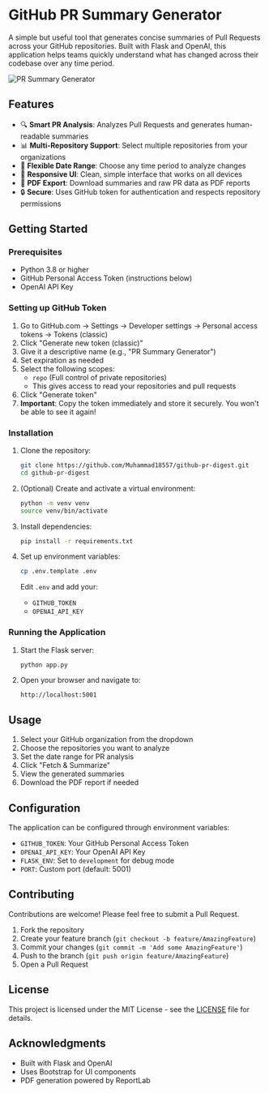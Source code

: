 # GitHub PR Summary Generator

A simple but useful tool that generates concise summaries of Pull Requests across your GitHub repositories. Built with Flask and OpenAI, this application helps teams quickly understand what has changed across their codebase over any time period.

![PR Summary Generator](https://raw.githubusercontent.com/your-username/what-has-changed/main/screenshots/demo.png)

## Features

- 🔍 **Smart PR Analysis**: Analyzes Pull Requests and generates human-readable summaries
- 📊 **Multi-Repository Support**: Select multiple repositories from your organizations
- 📅 **Flexible Date Range**: Choose any time period to analyze changes
- 📱 **Responsive UI**: Clean, simple interface that works on all devices
- 📄 **PDF Export**: Download summaries and raw PR data as PDF reports
- 🔒 **Secure**: Uses GitHub token for authentication and respects repository permissions

## Getting Started

### Prerequisites

- Python 3.8 or higher
- GitHub Personal Access Token (instructions below)
- OpenAI API Key

### Setting up GitHub Token

1. Go to GitHub.com → Settings → Developer settings → Personal access tokens → Tokens (classic)
2. Click "Generate new token (classic)"
3. Give it a descriptive name (e.g., "PR Summary Generator")
4. Set expiration as needed
5. Select the following scopes:
   - `repo` (Full control of private repositories)
   - This gives access to read your repositories and pull requests
6. Click "Generate token"
7. **Important**: Copy the token immediately and store it securely. You won't be able to see it again!

### Installation

1. Clone the repository:
   ```bash
   git clone https://github.com/Muhammad18557/github-pr-digest.git
   cd github-pr-digest
   ```

2. (Optional) Create and activate a virtual environment:
   ```bash
   python -m venv venv
   source venv/bin/activate
   ```

3. Install dependencies:
   ```bash
   pip install -r requirements.txt
   ```

4. Set up environment variables:
   ```bash
   cp .env.template .env
   ```
   Edit `.env` and add your:
   - `GITHUB_TOKEN`
   - `OPENAI_API_KEY`

### Running the Application

1. Start the Flask server:
   ```bash
   python app.py
   ```

2. Open your browser and navigate to:
   ```
   http://localhost:5001
   ```

## Usage

1. Select your GitHub organization from the dropdown
2. Choose the repositories you want to analyze
3. Set the date range for PR analysis
4. Click "Fetch & Summarize"
5. View the generated summaries
6. Download the PDF report if needed

## Configuration

The application can be configured through environment variables:

- `GITHUB_TOKEN`: Your GitHub Personal Access Token
- `OPENAI_API_KEY`: Your OpenAI API Key
- `FLASK_ENV`: Set to `development` for debug mode
- `PORT`: Custom port (default: 5001)

## Contributing

Contributions are welcome! Please feel free to submit a Pull Request.

1. Fork the repository
2. Create your feature branch (`git checkout -b feature/AmazingFeature`)
3. Commit your changes (`git commit -m 'Add some AmazingFeature'`)
4. Push to the branch (`git push origin feature/AmazingFeature`)
5. Open a Pull Request

## License

This project is licensed under the MIT License - see the [LICENSE](LICENSE) file for details.

## Acknowledgments

- Built with Flask and OpenAI
- Uses Bootstrap for UI components
- PDF generation powered by ReportLab

